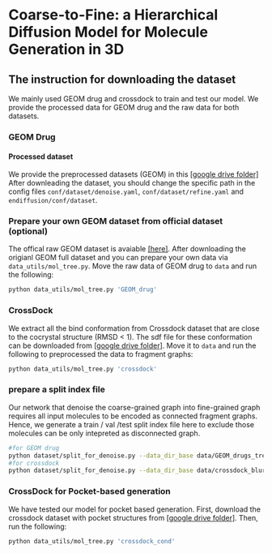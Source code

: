 # Coarse-to-Fine: a Hierarchical Diffusion Model for Molecule Generation in 3D

## The instruction for downloading the dataset
We mainly used GEOM drug and crossdock to train and test our model. We provide the processed data for GEOM drug and the raw data for both datasets.

### GEOM Drug


#### Processed dataset
We provide the preprocessed datasets (GEOM) in this [[google drive folder]](https://drive.google.com/file/d/17OQ6PKLZ-J3a5sHdbCqt5PabJ-C9Bg9G/view?usp=sharing)  After downleading the dataset, you should change the specific path in the config files `conf/dataset/denoise.yaml`, `conf/dataset/refine.yaml` and `endiffusion/conf/dataset`.

### Prepare your own GEOM dataset from official dataset (optional)

The offical raw GEOM dataset is avaiable [[here]](https://dataverse.harvard.edu/dataset.xhtml?persistentId=doi:10.7910/DVN/JNGTDF). After downloading the origianl GEOM full dataset and you can prepare your own data via `data_utils/mol_tree.py`. Move the raw data of GEOM drug to `data` and run the following:

```bash
python data_utils/mol_tree.py 'GEOM_drug'
```

### CrossDock
We extract all the bind conformation from Crossdock dataset that are close to the cocrystal structure (RMSD < 1). The sdf file for these conformation can be downloaded from [[google drive folder]](https://drive.google.com/file/d/14vrWKmzXGZ321dgkyzYffbPrlyxkqttH/view?usp=sharing). Move it to `data` and run the following to preprocessed the data to fragment graphs:

```bash
python data_utils/mol_tree.py 'crossdock'
```


### prepare a split index file
Our network that denoise the coarse-grained graph into fine-grained graph requires all input molecules to be encoded as connected fragment graphs. Hence, we generate a train / val /test split index file here to exclude those molecules can be only intepreted as disconnected graph.

```bash
#for GEOM drug
python dataset/split_for_denoise.py --data_dir_base data/GEOM_drugs_trees_blur_correct_adj --save_dir data/geom_denoise_split.pkl
#for crossdock
python dataset/split_for_denoise.py --data_dir_base data/crossdock_blur_trees --save_dir data/crossdock_denoise_split.pkl
```

### CrossDock for Pocket-based generation
We have tested our model for pocket based generation. First, download the crossdock dataset with pocket structures from [[google drive folder]](https://drive.google.com/file/d/10KGuj15mxOJ2FBsduun2Lggzx0yPreEU/view?usp=drive_link). Then, run the following:

```bash
python data_utils/mol_tree.py 'crossdock_cond'
```